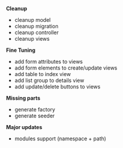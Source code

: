 **Cleanup** 
- cleanup model
- cleanup migration
- cleanup controller
- cleanup views

**Fine Tuning** 
- add form attributes to views
- add form elements to create/update views
- add table to index view
- add list group to details view
- add update/delete buttons to views

**Missing parts**
- generate factory
- generate seeder

**Major updates**
- modules support (namespace + path)
